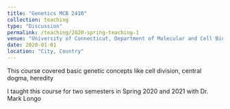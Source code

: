 ```yaml
---
title: "Genetics MCB 2410"
collection: teaching
type: "Discussion"
permalink: /teaching/2020-spring-teaching-1
venue: "University of Connecticut, Department of Molecular and Cell Biology"
date: 2020-01-01
location: "City, Country"
---
```


This course covered basic genetic concepts like cell division, central dogma, heredity

I taught this course for two semesters in Spring 2020 and 2021 with Dr. Mark Longo


